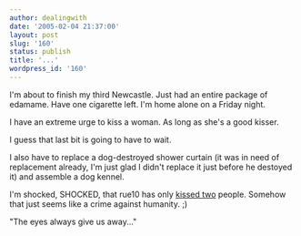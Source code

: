 ```yaml
---
author: dealingwith
date: '2005-02-04 21:37:00'
layout: post
slug: '160'
status: publish
title: '...'
wordpress_id: '160'
---
```


I'm about to finish my third Newcastle. Just had an entire package of edamame.
Have one cigarette left. I'm home alone on a Friday night.

I have an extreme urge to kiss a woman. As long as she's a good kisser.

I guess that last bit is going to have to wait.


I also have to replace a dog-destroyed shower curtain (it was in need of
replacement already, I'm just glad I didn't replace it just before he destoyed
it) and assemble a dog kennel.


I'm shocked, SHOCKED, that rue10 has only [kissed two][1] people. Somehow that
just seems like a crime against humanity. ;)

"The eyes always give us away..."

   [1]: http://www.livejournal.com/users/rue10/108278.html

